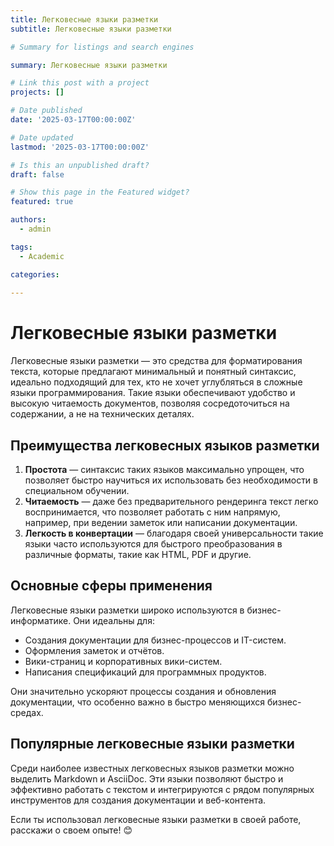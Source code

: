 ```yaml
---
title: Легковесные языки разметки
subtitle: Легковесные языки разметки

# Summary for listings and search engines

summary: Легковесные языки разметки

# Link this post with a project
projects: []

# Date published
date: '2025-03-17T00:00:00Z'

# Date updated
lastmod: '2025-03-17T00:00:00Z'

# Is this an unpublished draft?
draft: false

# Show this page in the Featured widget?
featured: true

authors:
  - admin

tags:
  - Academic

categories:
  
---
```


# Легковесные языки разметки

Легковесные языки разметки — это средства для форматирования текста, которые предлагают минимальный и понятный синтаксис, идеально подходящий для тех, кто не хочет углубляться в сложные языки программирования. Такие языки обеспечивают удобство и высокую читаемость документов, позволяя сосредоточиться на содержании, а не на технических деталях.

## Преимущества легковесных языков разметки

1. **Простота** — синтаксис таких языков максимально упрощен, что позволяет быстро научиться их использовать без необходимости в специальном обучении.
2. **Читаемость** — даже без предварительного рендеринга текст легко воспринимается, что позволяет работать с ним напрямую, например, при ведении заметок или написании документации.
3. **Легкость в конвертации** — благодаря своей универсальности такие языки часто используются для быстрого преобразования в различные форматы, такие как HTML, PDF и другие.

## Основные сферы применения

Легковесные языки разметки широко используются в бизнес-информатике. Они идеальны для:

- Создания документации для бизнес-процессов и IT-систем.
- Оформления заметок и отчётов.
- Вики-страниц и корпоративных вики-систем.
- Написания спецификаций для программных продуктов.

Они значительно ускоряют процессы создания и обновления документации, что особенно важно в быстро меняющихся бизнес-средах.

## Популярные легковесные языки разметки

Среди наиболее известных легковесных языков разметки можно выделить Markdown и AsciiDoc. Эти языки позволяют быстро и эффективно работать с текстом и интегрируются с рядом популярных инструментов для создания документации и веб-контента.

Если ты использовал легковесные языки разметки в своей работе, расскажи о своем опыте! 😊

